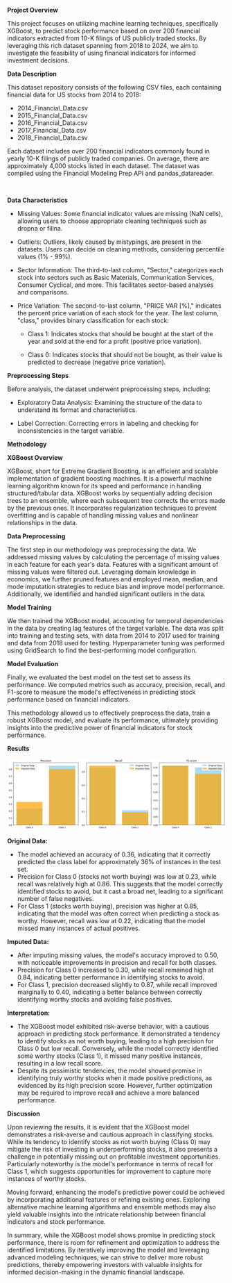 **Project Overview**  


This project focuses on utilizing machine learning techniques, specifically XGBoost, to predict stock performance based on over 200 financial indicators extracted from 10-K filings of US publicly traded stocks. 
By leveraging this rich dataset spanning from 2018 to 2024, we aim to investigate the feasibility of using financial indicators for informed investment decisions.  


**Data Description**  


This dataset repository consists of the following CSV files, each containing financial data for US stocks from 2014 to 2018:  

- 2014_Financial_Data.csv <br/>
- 2015_Financial_Data.csv <br/>
- 2016_Financial_Data.csv <br/>
- 2017_Financial_Data.csv <br/>
- 2018_Financial_Data.csv <br/>

Each dataset includes over 200 financial indicators commonly found in yearly 10-K filings of publicly traded companies. On average, there are approximately 4,000 stocks listed in each dataset. The dataset was compiled using the Financial Modeling Prep API and pandas_datareader.

<br/>

**Data Characteristics**  

- Missing Values: Some financial indicator values are missing (NaN cells), allowing users to choose appropriate cleaning techniques such as dropna or fillna.  

- Outliers: Outliers, likely caused by mistypings, are present in the datasets. Users can decide on cleaning methods, considering percentile values (1% - 99%).  

- Sector Information: The third-to-last column, "Sector," categorizes each stock into sectors such as Basic Materials, Communication Services, Consumer Cyclical, and more. This facilitates sector-based analyses and comparisons.  

- Price Variation: The second-to-last column, "PRICE VAR [%]," indicates the percent price variation of each stock for the year. The last column, "class," provides binary classification for each stock:  

  - Class 1: Indicates stocks that should be bought at the start of the year and sold at the end for a profit (positive price variation).  

  - Class 0: Indicates stocks that should not be bought, as their value is predicted to decrease (negative price variation).  
  
**Preprocessing Steps**  

Before analysis, the dataset underwent preprocessing steps, including:  

- Exploratory Data Analysis: Examining the structure of the data to understand its format and characteristics.  

- Label Correction: Correcting errors in labeling and checking for inconsistencies in the target variable.

**Methodology**

**XGBoost Overview**

XGBoost, short for Extreme Gradient Boosting, is an efficient and scalable implementation of gradient boosting machines. It is a powerful machine learning algorithm known for its speed and performance in handling structured/tabular data. XGBoost works by sequentially adding decision trees to an ensemble, where each subsequent tree corrects the errors made by the previous ones. It incorporates regularization techniques to prevent overfitting and is capable of handling missing values and nonlinear relationships in the data.

**Data Preprocessing**

The first step in our methodology was preprocessing the data. We addressed missing values by calculating the percentage of missing values in each feature for each year's data. Features with a significant amount of missing values were filtered out. Leveraging domain knowledge in economics, we further pruned features and employed mean, median, and mode imputation strategies to reduce bias and improve model performance. Additionally, we identified and handled significant outliers in the data.

**Model Training**

We then trained the XGBoost model, accounting for temporal dependencies in the data by creating lag features of the target variable. The data was split into training and testing sets, with data from 2014 to 2017 used for training and data from 2018 used for testing. Hyperparameter tuning was performed using GridSearch to find the best-performing model configuration.

**Model Evaluation**

Finally, we evaluated the best model on the test set to assess its performance. We computed metrics such as accuracy, precision, recall, and F1-score to measure the model's effectiveness in predicting stock performance based on financial indicators.

This methodology allowed us to effectively preprocess the data, train a robust XGBoost model, and evaluate its performance, ultimately providing insights into the predictive power of financial indicators for stock performance.  


**Results**  

![Metrics Comparisons](References/class_report.png)

**Original Data:**
- The model achieved an accuracy of 0.36, indicating that it correctly predicted the class label for approximately 36% of instances in the test set. 
- Precision for Class 0 (stocks not worth buying) was low at 0.23, while recall was relatively high at 0.86. This suggests that the model correctly identified stocks to avoid, but it cast a broad net, leading to a significant number of false negatives.
- For Class 1 (stocks worth buying), precision was higher at 0.85, indicating that the model was often correct when predicting a stock as worthy. However, recall was low at 0.22, indicating that the model missed many instances of actual positives.

**Imputed Data:**
- After imputing missing values, the model's accuracy improved to 0.50, with noticeable improvements in precision and recall for both classes.
- Precision for Class 0 increased to 0.30, while recall remained high at 0.84, indicating better performance in identifying stocks to avoid.
- For Class 1, precision decreased slightly to 0.87, while recall improved marginally to 0.40, indicating a better balance between correctly identifying worthy stocks and avoiding false positives.

**Interpretation:**
- The XGBoost model exhibited risk-averse behavior, with a cautious approach in predicting stock performance. It demonstrated a tendency to identify stocks as not worth buying, leading to a high precision for Class 0 but low recall. Conversely, while the model correctly identified some worthy stocks (Class 1), it missed many positive instances, resulting in a low recall score.
- Despite its pessimistic tendencies, the model showed promise in identifying truly worthy stocks when it made positive predictions, as evidenced by its high precision score. However, further optimization may be required to improve recall and achieve a more balanced performance.
  


**Discussion**

Upon reviewing the results, it is evident that the XGBoost model demonstrates a risk-averse and cautious approach in classifying stocks. While its tendency to identify stocks as not worth buying (Class 0) may mitigate the risk of investing in underperforming stocks, it also presents a challenge in potentially missing out on profitable investment opportunities. Particularly noteworthy is the model's performance in terms of recall for Class 1, which suggests opportunities for improvement to capture more instances of worthy stocks.

Moving forward, enhancing the model's predictive power could be achieved by incorporating additional features or refining existing ones. Exploring alternative machine learning algorithms and ensemble methods may also yield valuable insights into the intricate relationship between financial indicators and stock performance.

In summary, while the XGBoost model shows promise in predicting stock performance, there is room for refinement and optimization to address the identified limitations. By iteratively improving the model and leveraging advanced modeling techniques, we can strive to deliver more robust predictions, thereby empowering investors with valuable insights for informed decision-making in the dynamic financial landscape.




